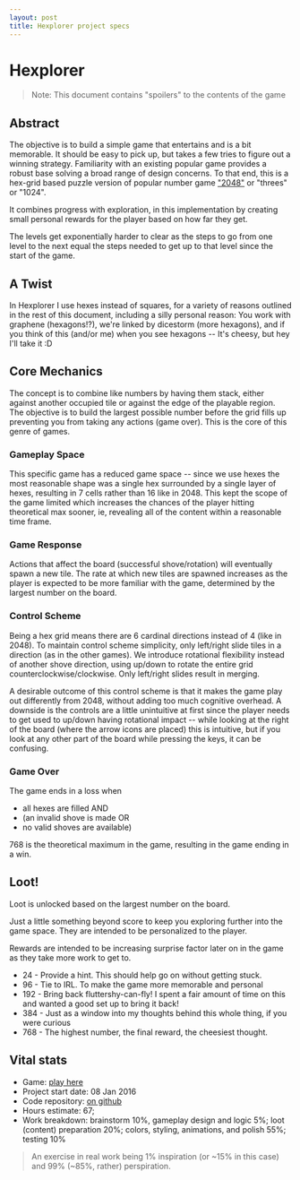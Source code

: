 ```yaml
---
layout: post
title: Hexplorer project specs
---
```


# Hexplorer

> Note: This document contains "spoilers" to the contents of the game

## Abstract
The objective is to build a simple game that entertains and is a bit memorable. It should be easy to pick up, but takes a few tries to figure out a winning strategy. Familiarity with an existing popular game provides a robust base solving a broad range of design concerns. To that end, this is a hex-grid based puzzle version of popular number game ["2048"](https://gabrielecirulli.github.io/2048/) or "threes" or "1024".

It combines progress with exploration, in this implementation by creating small personal rewards for the player based on how far they get. 

The levels get exponentially harder to clear as the steps to go from one level to the next equal the steps needed to get up to that level since the start of the game.

## A Twist
In Hexplorer I use hexes instead of squares, for a variety of reasons outlined in the rest of this document, including a silly personal reason: You work with graphene (hexagons!?), we're linked by dicestorm (more hexagons), and if you think of this (and/or me) when you see hexagons -- It's cheesy, but hey I'll take it :D

## Core Mechanics
The concept is to combine like numbers by having them stack, either against another occupied tile or against the edge of the playable region. The objective is to build the largest possible number before the grid fills up preventing you from taking any actions (game over). This is the core of this genre of games.

### Gameplay Space
This specific game has a reduced game space -- since we use hexes the most reasonable shape was a single hex surrounded by a single layer of hexes, resulting in 7 cells rather than 16 like in 2048. This kept the scope of the game limited which increases the chances of the player hitting theoretical max sooner, ie, revealing all of the content within a reasonable time frame.

### Game Response
Actions that affect the board (successful shove/rotation) will eventually spawn a new tile. The rate at which new tiles are spawned increases as the player is expected to be more familiar with the game, determined by the largest number on the board.

### Control Scheme
Being a hex grid means there are 6 cardinal directions instead of 4 (like in 2048). 
To maintain control scheme simplicity, only left/right slide tiles in a direction (as in the other games). We introduce rotational flexibility instead of another shove direction, using up/down to rotate the entire grid counterclockwise/clockwise. Only left/right slides result in merging.

A desirable outcome of this control scheme is that it makes the game play out differently from 2048, without adding too much cognitive overhead. A downside is the controls are a little unintuitive at first since the player needs to get used to up/down having rotational impact -- while looking at the right of the board (where the arrow icons are placed) this is intuitive, but if you look at any other part of the board while pressing the keys, it can be confusing.

### Game Over
The game ends in a loss when

* all hexes are filled AND 
* (an invalid shove is made OR 
*  no valid shoves are available)

768 is the theoretical maximum in the game, resulting in the game ending in a win.

## Loot!
Loot is unlocked based on the largest number on the board.

Just a little something beyond score to keep you exploring further into the game space.
They are intended to be personalized to the player.

Rewards are intended to be increasing surprise factor later on in the game as they take more work to get to.

* 24 - Provide a hint. This should help go on without getting stuck.
* 96 - Tie to IRL. To make the game more memorable and personal
* 192 - Bring back fluttershy-can-fly! I spent a fair amount of time on this and wanted a good set up to bring it back!
* 384 - Just as a window into my thoughts behind this whole thing, if you were curious
* 768 - The highest number, the final reward, the cheesiest thought.

## Vital stats
* Game: [play here](/webtoys/chen/hexes)
* Project start date: 08 Jan 2016
* Code repository: [on github](https://github.com/keerthik/keerthik.github.io/tree/master/webtoys/chen/hexes)
* Hours estimate: 67; 
* Work breakdown: brainstorm 10%, gameplay design and logic 5%; loot (content) preparation 20%; colors, styling, animations, and polish 55%; testing 10%

> An exercise in real work being 1% inspiration (or ~15% in this case) and 99% (~85%, rather) perspiration.

